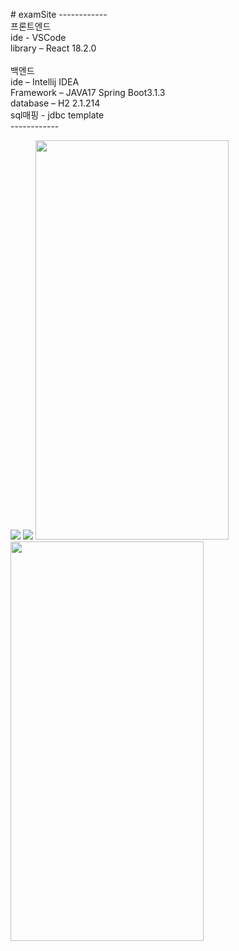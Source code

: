 #   e x a m S i t e 
------------<br/>
프론트엔드<br/>
ide - VSCode <br/>
library – React 18.2.0<br/>
<br/>
백엔드<br/>
ide – Intellij IDEA<br/>
Framework – JAVA17 Spring Boot3.1.3<br/>
database – H2 2.1.214<br/>
sql매핑 - jdbc template<br/>
------------<br/>

<img src="https://github.com/mystelee0/examSite/assets/99077666/3c585def-ee2e-4d73-adf3-6b761782980f">
<img src="https://github.com/mystelee0/examSite/assets/99077666/ac41d250-71c9-4048-bb88-d2de03c2a450">
<img src="https://github.com/mystelee0/examSite/assets/99077666/cca25146-07a2-4000-ab6e-7f5dbb8cd9f3" width="309px" height="639px">
<img src="https://github.com/mystelee0/examSite/assets/99077666/8957e6a7-3994-410e-b1fe-a142efef7063" width="309px" height="639px">




